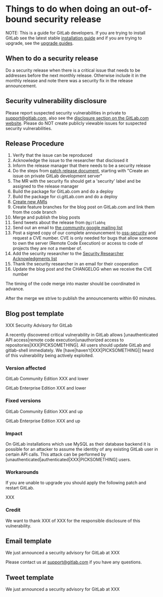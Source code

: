 # Things to do when doing an out-of-bound security release

NOTE: This is a guide for GitLab developers. If you are trying to install GitLab see the latest stable [installation guide](install/installation.md) and if you are trying to upgrade, see the [upgrade guides](update).

## When to do a security release

Do a security release when there is a critical issue that needs to be addresses before the next monthly release. Otherwise include it in the monthly release and note there was a security fix in the release announcement.

## Security vulnerability disclosure

Please report suspected security vulnerabilities in private to <support@gitlab.com>, also see the [disclosure section on the GitLab.com website](https://about.gitlab.com/disclosure/). Please do NOT create publicly viewable issues for suspected security vulnerabilities.

## Release Procedure

1. Verify that the issue can be reproduced
1. Acknowledge the issue to the researcher that disclosed it
1. Inform the release manager that there needs to be a security release
1. Do the steps from [patch release document](../release/patch.md), starting with "Create an issue on private GitLab development server"
1. The MR with the security fix should get a 'security' label and be assigned to the release manager
1. Build the package for GitLab.com and do a deploy
1. Build the package for ci.gitLab.com and do a deploy
1. [Create new AMIs](https://dev.gitlab.org/gitlab/AMI/blob/master/README.md)
1. Create feature branches for the blog post on GitLab.com and link them from the code branch
1. Merge and publish the blog posts
1. Send tweets about the release from `@gitlabhq`
1. Send out an email to [the community google mailing list](https://groups.google.com/forum/#!forum/gitlabhq)
1. Post a signed copy of our complete announcement to [oss-security](http://www.openwall.com/lists/oss-security/) and request a CVE number. CVE is only needed for bugs that allow someone to own the server (Remote Code Execution) or access to code of projects they are not a member of.
1. Add the security researcher to the [Security Researcher Acknowledgments list](https://about.gitlab.com/vulnerability-acknowledgements/)
1. Thank the security researcher in an email for their cooperation
1. Update the blog post and the CHANGELOG when we receive the CVE number

The timing of the code merge into master should be coordinated in advance.

After the merge we strive to publish the announcements within 60 minutes.

## Blog post template

XXX Security Advisory for GitLab

A recently discovered critical vulnerability in GitLab allows [unauthenticated API access|remote code execution|unauthorized access to repositories|XXX|PICKSOMETHING]. All users should update GitLab and gitlab-shell immediately. We [have|haven't|XXX|PICKSOMETHING|] heard of this vulnerability being actively exploited.

### Version affected

GitLab Community Edition XXX and lower

GitLab Enterprise Edition XXX and lower

### Fixed versions

GitLab Community Edition XXX and up

GitLab Enterprise Edition XXX and up

### Impact

On GitLab installations which use MySQL as their database backend it is possible for an attacker to assume the identity of any existing GitLab user in certain API calls. This attack can be performed by [unauthenticated|authenticated|XXX|PICKSOMETHING] users.

### Workarounds

If you are unable to upgrade you should apply the following patch and restart GitLab.

XXX

### Credit

We want to thank XXX of XXX for the responsible disclosure of this vulnerability.

## Email template

We just announced a security advisory for GitLab at XXX

Please contact us at support@gitlab.com if you have any questions.

## Tweet template

We just announced a security advisory for GitLab at XXX
